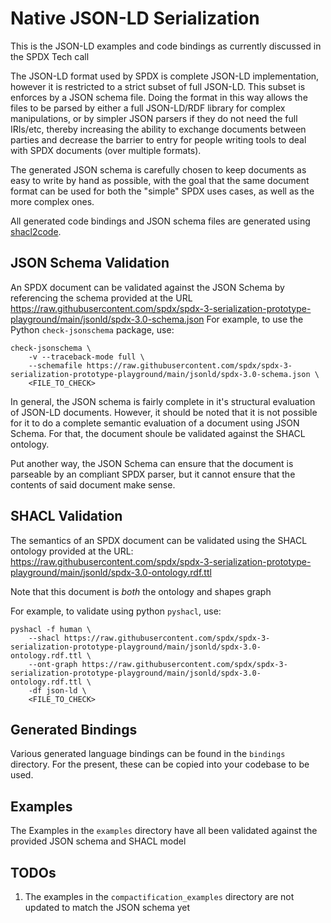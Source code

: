 # Native JSON-LD Serialization

This is the JSON-LD examples and code bindings as currently discussed in the
SPDX Tech call

The JSON-LD format used by SPDX is complete JSON-LD implementation, however it
is restricted to a strict subset of full JSON-LD. This subset is enforces by a
JSON schema file. Doing the format in this way allows the files to be parsed by
either a full JSON-LD/RDF library for complex manipulations, or by simpler JSON
parsers if they do not need the full IRIs/etc, thereby increasing the ability
to exchange documents between parties and decrease the barrier to entry for
people writing tools to deal with SPDX documents (over multiple formats).

The generated JSON schema is carefully chosen to keep documents as easy to
write by hand as possible, with the goal that the same document format can be
used for both the "simple" SPDX uses cases, as well as the more complex ones.

All generated code bindings and JSON schema files are generated using
[shacl2code](https://github.com/JPEWdev/shacl2code).

## JSON Schema Validation

An SPDX document can be validated against the JSON Schema by referencing the
schema provided at the URL
https://raw.githubusercontent.com/spdx/spdx-3-serialization-prototype-playground/main/jsonld/spdx-3.0-schema.json
For example, to use the Python `check-jsonschema` package, use:
```shell
check-jsonschema \
    -v --traceback-mode full \
    --schemafile https://raw.githubusercontent.com/spdx/spdx-3-serialization-prototype-playground/main/jsonld/spdx-3.0-schema.json \
    <FILE_TO_CHECK>
```

In general, the JSON schema is fairly complete in it's structural evaluation of
JSON-LD documents. However, it should be noted that it is not possible for it
to do a complete semantic evaluation of a document using JSON Schema. For that,
the document shoule be validated against the SHACL ontology.

Put another way, the JSON Schema can ensure that the document is parseable by
an compliant SPDX parser, but it cannot ensure that the contents of said
document make sense.


## SHACL Validation

The semantics of an SPDX document can be validated using the SHACL ontology
provided at the URL:
https://raw.githubusercontent.com/spdx/spdx-3-serialization-prototype-playground/main/jsonld/spdx-3.0-ontology.rdf.ttl

Note that this document is _both_ the ontology and shapes graph

For example, to validate using python `pyshacl`, use:
```shell
pyshacl -f human \
    --shacl https://raw.githubusercontent.com/spdx/spdx-3-serialization-prototype-playground/main/jsonld/spdx-3.0-ontology.rdf.ttl \
    --ont-graph https://raw.githubusercontent.com/spdx/spdx-3-serialization-prototype-playground/main/jsonld/spdx-3.0-ontology.rdf.ttl \
    -df json-ld \
    <FILE_TO_CHECK>
```


## Generated Bindings

Various generated language bindings can be found in the `bindings` directory.
For the present, these can be copied into your codebase to be used.

## Examples

The Examples in the `examples` directory have all been validated against the
provided JSON schema and SHACL model


## TODOs
1. The examples in the `compactification_examples` directory are not updated to
   match the JSON schema yet
